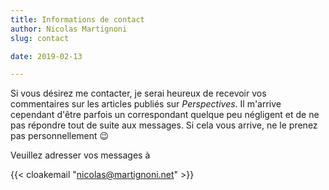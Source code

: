 ```yaml
---
title: Informations de contact
author: Nicolas Martignoni
slug: contact

date: 2019-02-13

---
```


Si vous désirez me contacter, je serai heureux de recevoir vos commentaires sur les articles publiés sur _Perspectives_. Il m'arrive cependant d'être parfois un correspondant quelque peu négligent et de ne pas répondre tout de suite aux messages. Si cela vous arrive, ne le prenez pas personnellement 😉

Veuillez adresser vos messages à

{{< cloakemail "nicolas@martignoni.net" >}}

<!--more-->

